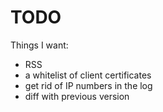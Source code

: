 # TODO

Things I want:

- RSS
- a whitelist of client certificates
- get rid of IP numbers in the log
- diff with previous version

